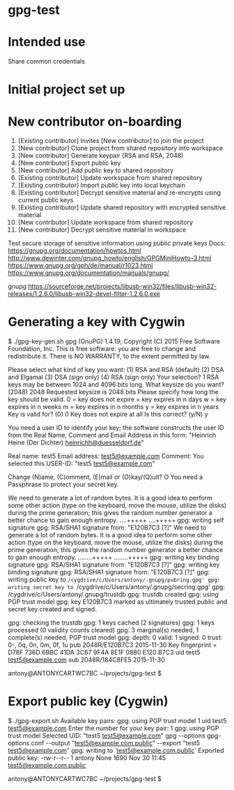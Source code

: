 # gpg-test

Intended use
============

Share common credentials

Initial project set up
======================


New contributor on-boarding
==========================

 1. [Existing contributor] Invites [New contributor] to join the project
 2. [New contributor] Clone project from shared repository into workspace
 3. [New contributor] Generate keypair (RSA and RSA, 2048)
 4. [New contributor] Export public key
 5. [New contributor] Add public key to shared repository
 6. [Existing contributor] Update workspace from shared repository
 7. [Existing contributor] Import public key into local keychain
 8. [Existing contributor] Decrypt sensitive material and re-encrypts using current public keys
 9. [Existing contributor] Update shared repository with encrypted sensitive material
10. [New contributor] Update workspace from shared repository
11. [New contributor] Decrypt sensitive material in workspace




Test secure storage of sensitive information using public private keys
Docs:
https://gnupg.org/documentation/howtos.html
http://www.dewinter.com/gnupg_howto/english/GPGMiniHowto-3.html
https://www.gnupg.org/gph/de/manual/r1023.html
https://www.gnupg.org/documentation/manuals/gnupg/

gnupg
https://sourceforge.net/projects/libusb-win32/files/libusb-win32-releases/1.2.6.0/libusb-win32-devel-filter-1.2.6.0.exe

Generating a key with Cygwin
============================

$ ./gpg-key-gen.sh
gpg (GnuPG) 1.4.19; Copyright (C) 2015 Free Software Foundation, Inc.
This is free software: you are free to change and redistribute it.
There is NO WARRANTY, to the extent permitted by law.

Please select what kind of key you want:
   (1) RSA and RSA (default)
   (2) DSA and Elgamal
   (3) DSA (sign only)
   (4) RSA (sign only)
Your selection? 1
RSA keys may be between 1024 and 4096 bits long.
What keysize do you want? (2048) 2048
Requested keysize is 2048 bits
Please specify how long the key should be valid.
         0 = key does not expire
      <n>  = key expires in n days
      <n>w = key expires in n weeks
      <n>m = key expires in n months
      <n>y = key expires in n years
Key is valid for? (0) 0
Key does not expire at all
Is this correct? (y/N) y

You need a user ID to identify your key; the software constructs the user ID
from the Real Name, Comment and Email Address in this form:
    "Heinrich Heine (Der Dichter) <heinrichh@duesseldorf.de>"

Real name: test5
Email address: test5@example.com
Comment:
You selected this USER-ID:
    "test5 <test5@example.com>"

Change (N)ame, (C)omment, (E)mail or (O)kay/(Q)uit? O
You need a Passphrase to protect your secret key.

We need to generate a lot of random bytes. It is a good idea to perform
some other action (type on the keyboard, move the mouse, utilize the
disks) during the prime generation; this gives the random number
generator a better chance to gain enough entropy.
....+++++
....+++++
gpg: writing self signature
gpg: RSA/SHA1 signature from: "E120B7C3 [?]"
We need to generate a lot of random bytes. It is a good idea to perform
some other action (type on the keyboard, move the mouse, utilize the
disks) during the prime generation; this gives the random number
generator a better chance to gain enough entropy.
........+++++
........+++++
gpg: writing key binding signature
gpg: RSA/SHA1 signature from: "E120B7C3 [?]"
gpg: writing key binding signature
gpg: RSA/SHA1 signature from: "E120B7C3 [?]"
gpg: writing public key to `/cygdrive/c/Users/antony/.gnupg/pubring.gpg'
gpg: writing secret key to `/cygdrive/c/Users/antony/.gnupg/secring.gpg'
gpg: /cygdrive/c/Users/antony/.gnupg/trustdb.gpg: trustdb created
gpg: using PGP trust model
gpg: key E120B7C3 marked as ultimately trusted
public and secret key created and signed.

gpg: checking the trustdb
gpg: 1 keys cached (2 signatures)
gpg: 1 keys processed (0 validity counts cleared)
gpg: 3 marginal(s) needed, 1 complete(s) needed, PGP trust model
gpg: depth: 0  valid:   1  signed:   0  trust: 0-, 0q, 0n, 0m, 0f, 1u
pub   2048R/E120B7C3 2015-11-30
      Key fingerprint = D78F 736D 6BBC 41DA 3C67  9F4A 8E1F 0880 E120 B7C3
uid                  test5 <test5@example.com>
sub   2048R/184C8FE5 2015-11-30

antony@ANTONYCARTWC7BC ~/projects/gpg-test
$


Export public key (Cygwin)
==========================

$ ./gpg-export.sh
Available key pairs:
gpg: using PGP trust model
     1  uid                  test5 <test5@example.com>
Enter the number for your key pair: 1
gpg: using PGP trust model
Selected UID: "test5 <test5@example.com>"
gpg --options gpg-options.conf --output "test5@example.com.public" --export "test5 <test5@example.com>"
gpg: writing to `test5@example.com.public'
Exported public key: -rw-r--r-- 1 antony None 1690 Nov 30 11:45 test5@example.com.public

antony@ANTONYCARTWC7BC ~/projects/gpg-test
$ 






